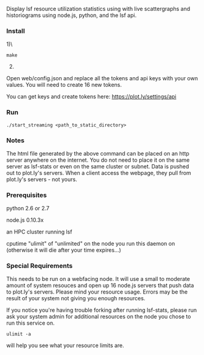 Display lsf resource utilization statistics using with live scattergraphs and historiograms using node.js, python, and the lsf api.

### Install

1)\
```
make
```

2)
Open web/config.json and  replace all the tokens and api keys with your own values.
You will need to create 16 new tokens. 

You can get keys and create tokens here: https://plot.ly/settings/api

### Run

```
./start_streaming <path_to_static_directory>
```

### Notes

The html file generated by the above command can be placed on an http server anywhere on the internet. 
You do not need to place it on the same server as lsf-stats or even on the same cluster or subnet.
Data is pushed out to plot.ly's servers.
When a client access the webpage, they pull from plot.ly's servers - not yours.

### Prerequisites

python 2.6 or 2.7

node.js 0.10.3x

an HPC cluster running lsf

cputime "ulimit" of "unlimited" on the node you run this daemon on (otherwise it will die after your time expires...)

### Special Requirements

This needs to be run on a webfacing node.
It will use a small to moderate amount of system resouces and open up 16 node.js servers that push data to plot.ly's servers.
Please mind your resource usage.
Errors may be the result of your system not giving you enough resources. 

If you notice you're having trouble forking after running lsf-stats, please run ask your system admin for additional resources on the node you chose to run this service on.

```
ulimit -a
```

will help you see what your resource limits are.
